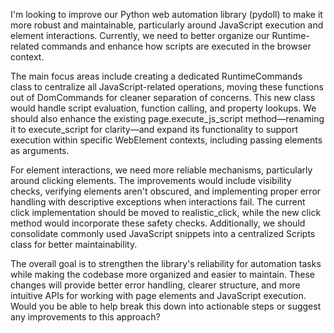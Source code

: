 I'm looking to improve our Python web automation library (pydoll) to make it more robust and maintainable, particularly around JavaScript execution and element interactions. Currently, we need to better organize our Runtime-related commands and enhance how scripts are executed in the browser context.

The main focus areas include creating a dedicated RuntimeCommands class to centralize all JavaScript-related operations, moving these functions out of DomCommands for cleaner separation of concerns. This new class would handle script evaluation, function calling, and property lookups. We should also enhance the existing page.execute_js_script method—renaming it to execute_script for clarity—and expand its functionality to support execution within specific WebElement contexts, including passing elements as arguments.

For element interactions, we need more reliable mechanisms, particularly around clicking elements. The improvements would include visibility checks, verifying elements aren't obscured, and implementing proper error handling with descriptive exceptions when interactions fail. The current click implementation should be moved to realistic_click, while the new click method would incorporate these safety checks. Additionally, we should consolidate commonly used JavaScript snippets into a centralized Scripts class for better maintainability.

The overall goal is to strengthen the library's reliability for automation tasks while making the codebase more organized and easier to maintain. These changes will provide better error handling, clearer structure, and more intuitive APIs for working with page elements and JavaScript execution. Would you be able to help break this down into actionable steps or suggest any improvements to this approach?
